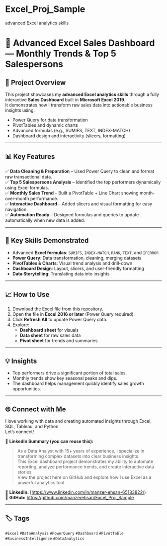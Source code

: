# Excel_Proj_Sample
advanced Excel analytics skills
# 🧮 Advanced Excel Sales Dashboard — Monthly Trends & Top 5 Salespersons

## 📘 Project Overview
This project showcases my **advanced Excel analytics skills** through a fully interactive **Sales Dashboard** built in **Microsoft Excel 2019**.  
It demonstrates how I transform raw sales data into actionable business insights using:
- Power Query for data transformation
- PivotTables and dynamic charts
- Advanced formulas (e.g., SUMIFS, TEXT, INDEX-MATCH)
- Dashboard design and interactivity (slicers, formatting)

---

## 📊 Key Features
✅ **Data Cleaning & Preparation** – Used Power Query to clean and format raw transactional data.  
✅ **Top 5 Salespersons Analysis** – Identified the top performers dynamically using Excel formulas.  
✅ **Monthly Sales Trend** – Built a PivotTable + Line Chart showing month-over-month performance.  
✅ **Interactive Dashboard** – Added slicers and visual formatting for easy navigation.  
✅ **Automation Ready** – Designed formulas and queries to update automatically when new data is added.

---

## 🧠 Key Skills Demonstrated
- Advanced **Excel formulas**: `SUMIFS`, `INDEX-MATCH`, `RANK`, `TEXT`, and `IFERROR`
- **Power Query**: Data transformation, cleaning, merging datasets
- **PivotTables & Charts**: Visual trend analysis and drill-down
- **Dashboard Design**: Layout, slicers, and user-friendly formatting
- **Data Storytelling**: Translating data into insights

---

## 📈 How to Use
1. Download the Excel file from this repository.
2. Open the file in **Excel 2016 or later** (Power Query required).
3. Click **Refresh All** to update Power Query data.
4. Explore:
   - **Dashboard sheet** for visuals
   - **Data sheet** for raw sales data
   - **Pivot sheet** for trends and summaries

---

## 💡 Insights
- Top performers drive a significant portion of total sales.
- Monthly trends show key seasonal peaks and dips.
- The dashboard helps management quickly identify sales growth opportunities.

---

## 🌐 Connect with Me
I love working with data and creating automated insights through Excel, SQL, Tableau, and Python.  
Let’s connect!

🔗 **LinkedIn Summary (you can reuse this):**
> As a Data Analyst with 15+ years of experience, I specialize in transforming complex datasets into clear business insights.  
> This Excel dashboard project demonstrates my ability to automate reporting, analyze performance trends, and create interactive data stories.  
> View the project here on GitHub and explore how I use Excel as a powerful analytics tool.

📎 **LinkedIn:** [https://www.linkedin.com/in/manzer-ehsan-65183822/)  
📁 **GitHub:** https://github.com/manzerehsan/Excel_Proj_Sample

---

## 🏷️ Tags
`#Excel` `#DataAnalysis` `#PowerQuery` `#Dashboard` `#PivotTable` `#BusinessIntelligence` `#DataAnalytics`

